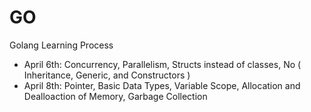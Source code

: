 # GO
Golang Learning Process
- April 6th: Concurrency, Parallelism, Structs instead of classes, No ( Inheritance, Generic, and Constructors )
- April 8th: Pointer, Basic Data Types, Variable Scope, Allocation and Dealloaction of Memory, Garbage Collection
